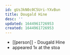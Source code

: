 ```yaml
---
id: gUs3kN0c0C5Uri-YXvBun
title: Dougald Hine
desc: ''
updated: 1644961726953
created: 1644961726953
---
```



- [[person]] - Dougald Hine
- appeared 1x at the stoa
